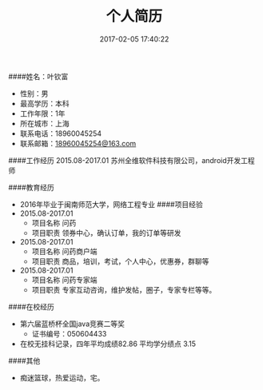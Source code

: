﻿---
title: 个人简历
date: 2017-02-05 17:40:22
tags:
---


####姓名：叶钦富
* 性别：男
* 最高学历：本科
* 工作年限：1年
* 所在城市：上海
* 联系电话：18960045254
* 联系邮箱：18960045254@163.com

####工作经历
2015.08-2017.01 
苏州全维软件科技有限公司，android开发工程师

####教育经历
* 2016年毕业于闽南师范大学，网络工程专业
####项目经验
* 2015.08-2017.01
  - 项目名称 问药
  - 项目职责 领券中心，确认订单，我的订单等研发
* 2015.08-2017.01
  - 项目名称 问药商户端
  - 项目职责 商品，培训，考试，个人中心，优惠券，群聊等
* 2015.08-2017.01
  - 项目名称 问药专家端
  - 项目职责 专家互动咨询，维护发帖，圈子，专家专栏等等。

####在校经历
* 第六届蓝桥杯全国java竞赛二等奖
  - 证书编号：050604433
* 在校无挂科记录，四年平均成绩82.86 平均学分绩点 3.15

####其他
* 痴迷篮球，热爱运动，宅。

